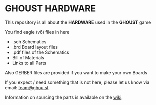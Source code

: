 # GHOUST HARDWARE

This repository is all about the **HARDWARE** used in the **GHOUST** game

You find eagle (v6) files in here
- .sch Schematics
- .brd Board layout files
- .pdf files of the Schematics 
- Bill of Materials
- Links to all Parts

Also GERBER files are provided if you want to make your own Boards

If you expect / need something that is not here, please let us know via email: team@ghou.st

Information on sourcing the parts is available on the [wiki](https://github.com/Ghoust-game/hardware/wiki).
